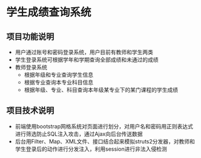 # 学生成绩查询系统
## 项目功能说明
* 用户通过账号和密码登录系统，用户目前有教师和学生两类
* 学生登录系统可根据学年和学期查询全部成绩和未通过的成绩
* 教师登录系统
	* 根据年级和专业查询学生信息
	* 根据专业查询本专业科目信息
	* 根据年级、专业、科目查询本年级某专业下的某门课程的学生成绩
## 项目技术说明
* 前端使用bootstrap网格系统对页面进行划分，对用户名和密码用正则表达式进行筛选防止SQL注入攻击，通过Ajax向后台传送数据
* 后台用Filter、Map、XML文件、接口结合起来模拟struts2分发器，对教师和学生登录后的动作进行分发注入，利用session进行非法入侵检测

